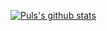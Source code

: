 
[![Puls's github stats](https://github-readme-stats.vercel.app/api?username=Puls1337&show_icons=true&theme=dracula)](https://github.com/anuraghazra/github-readme-stats) <br>
  

